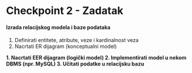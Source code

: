 # Checkpoint 2 - Zadatak
#### Izrada relacijskog modela i baze podataka

1. Definirati entitete, atribute, veze i kardinalnost veza
2. Nacrtati ER dijagram (konceptualni model)

**1. Nacrtati EER dijagram (logički model)
2. Implementirati model u nekom DBMS (npr. MySQL)
3. Učitati podatke u relacijsku bazu**

